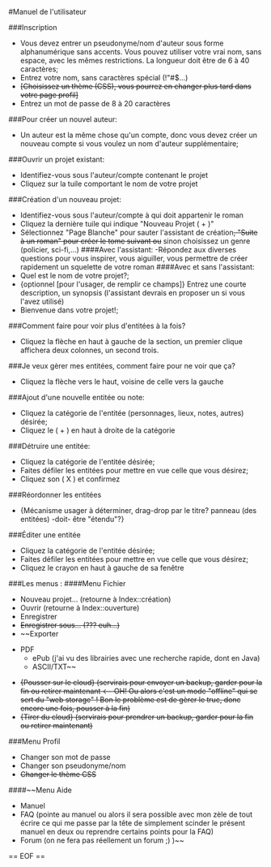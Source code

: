 #Manuel de l'utilisateur

<!--
###Notes et limites:
- Les termes "auteur" et "compte" désignent la même chose au niveau de l'accès à votre contenu;
- Les termes "projet(s)", "oeuvre(s)" et "roman(s)" sont interchangeables pour chaque ensemble de données créées comportant : nom du projet, son type, les entitées rattachées (personnages, lieux, notes et "autres") et le synopsis;
-->
###Inscription
- Vous devez entrer un pseudonyme/nom d'auteur sous forme alphanumérique sans accents. Vous pouvez utiliser votre vrai nom, sans espace, avec les mêmes restrictions. La longueur doit être de 6 à 40 caractères;
- Entrez votre nom, sans caractères spécial (!"#$...)
- ~~[Choisissez un thème (CSS), vous pourrez en changer plus tard dans votre page profil]~~
- Entrez un mot de passe de 8 à 20 caractères

###Pour créer un nouvel auteur:
- Un auteur est la même chose qu'un compte, donc vous devez créer un nouveau compte si vous voulez un nom d'auteur supplémentaire;
<!--
###Rapattrier du contenu d'un compte à un autre
- Impossible pour le moment, à moins de copier manuellement entre deux comptes ouverts simultanément dans deux fureteurs différents;

###Créer une suite, un autre roman basé sur un premier:
- Au moment de la création, sélectionnez "Suite à un roman" pour le style, il vous restera à entrer les nouveaux noms et synopsis;
- Le nouveau projet héritera des entitées de type "personnages", "lieux" et "autres" ainsi que d'une paire de notes: le nouveau synopsis et le synopsis du parent;
-->

###Ouvrir un projet existant:
- Identifiez-vous sous l'auteur/compte contenant le projet
- Cliquez sur la tuile comportant le nom de votre projet

###Création d'un nouveau projet:
- Identifiez-vous sous l'auteur/compte à qui doit appartenir le roman
- Cliquez la dernière tuile qui indique "Nouveau Projet ( + )"
- Sélectionnez "Page Blanche" pour sauter l'assistant de création~~, "Suite à un roman" pour créer le tome suivant ou~~ sinon choisissez un genre (policier, sci-fi,...)
####Avec l'assistant:
-Répondez aux diverses questions pour vous inspirer, vous aiguiller, vous permettre de créer rapidement un squelette de votre roman
####Avec et sans l'assistant:
- Quel est le nom de votre projet?;
- {optionnel [pour l'usager, de remplir ce champs]} Entrez une courte description, un synopsis (l'assistant devrais en proposer un si vous l'avez utilisé)
- Bienvenue dans votre projet!;
<!--
###Je n'aime pas le début de mon projet
- Si vous en êtes encore à la création, cliquez [Annuler] ou dans le menu Fichier->Nouveau ou Charger
-->

###Comment faire pour voir plus d'entitées à la fois?
- Cliquez la flèche en haut à gauche de la section, un premier clique affichera deux colonnes, un second trois.
<!--
###Puis-je voir à la fois un personnage et un lieu?
- Oui, il suffit de cliquer l'icône à cet effet sur chacun puis d'ouvrir l'onglet "Consultation"

###Mon texte est obscurci par la section "entitées"!
- Pour le moment, il n'est pas prévu de pouvoir éditer dans la fenêtre principale si la section entitées est déroulée.
-->

###Je veux gèrer mes entitées, comment faire pour ne voir que ça?
- Cliquez la flèche vers le haut, voisine de celle vers la gauche

###Ajout d'une nouvelle entitée ou note:
- Cliquez la catégorie de l'entitée (personnages, lieux, notes, autres) désirée;
- Cliquez le ( + ) en haut à droite de la catégorie

###Détruire une entitée:
- Cliquez la catégorie de l'entitée désirée;
- Faites défiler les entitées pour mettre en vue celle que vous désirez;
- Cliquez son ( X ) et confirmez

###Réordonner les entitées
- {Mécanisme usager à déterminer, drag-drop par le titre? panneau (des entitées) -doit- être "étendu"?}

###Éditer une entitée
- Cliquez la catégorie de l'entitée désirée;
- Faites défiler les entitées pour mettre en vue celle que vous désirez;
- Cliquez le crayon en haut à gauche de sa fenêtre

###Les menus :
####Menu Fichier
* Nouveau projet... (retourne à Index::création)
* Ouvrir (retourne à Index::ouverture)
* Enregistrer
* ~~Enregistrer sous... (??? euh...)~~
* ~~Exporter
 - PDF
	- ePub (j'ai vu des librairies avec une recherche rapide, dont en Java)
	- ASCII/TXT~~
* ~~{Pousser sur le cloud} (servirais pour envoyer un backup, garder pour la fin ou retirer maintenant <-- OH! Ou alors c'est un mode "offline" qui se sert du "web storage" ! Bon le problème est de gèrer le truc, donc encore une fois, pousser à la fin)~~
* ~~{Tirer du cloud} (servirais pour prendrer un backup, garder pour la fin ou retirer maintenant)~~

###Menu Profil
* Changer son mot de passe
* Changer son pseudonyme/nom
* ~~Changer le thème CSS~~

####~~Menu Aide
* Manuel
* FAQ (pointe au manuel ou alors il sera possible avec mon zèle de tout écrire ce qui me passe par la tête de simplement scinder le présent manuel en deux ou reprendre certains points pour la FAQ)
* Forum (on ne fera pas réellement un forum ;) )~~

== EOF ==
